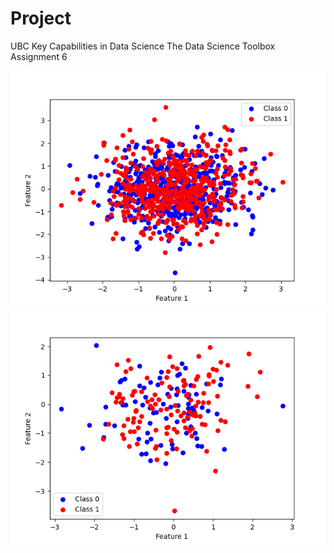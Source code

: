# Project

UBC Key Capabilities in Data Science The Data Science Toolbox Assignment 6

![dataset image](images/dataset-image.png)
![predictions image](images/predictions.png)
